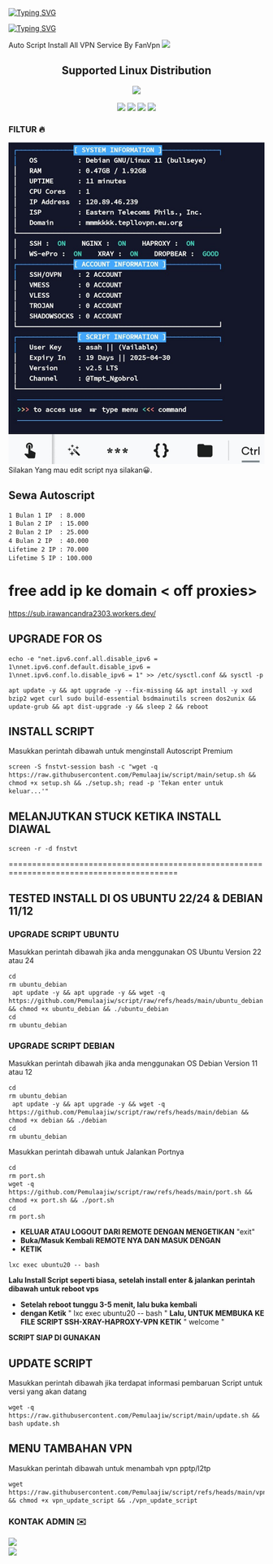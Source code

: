 <a href="https://git.io/typing-svg"><img src="https://readme-typing-svg.herokuapp.com?font=Poetsen+One&size=25&pause=1000&color=F70000&background=000000&center=true&vCenter=true&random=true&width=435&lines=FAN+VPN+REAKER" alt="Typing SVG" /></a>

<a href="https://git.io/typing-svg"><img src="https://readme-typing-svg.herokuapp.com?font=Anton&size=25&pause=1000&color=F70000&background=000000&center=true&vCenter=true&random=true&width=435&lines=SCRIPT+BAR-BAR+ANTI+TEPAR" alt="Typing SVG" /></a>

Auto Script Install All VPN Service By FanVpn
<img src="https://img.shields.io/badge/Version-1.0.0-blue.svg"></h2>

</p> 
<h2 align="center"> Supported Linux Distribution</h2>
<p align="center"><img src="https://d33wubrfki0l68.cloudfront.net/5911c43be3b1da526ed609e9c55783d9d0f6b066/9858b/assets/img/debian-ubuntu-hover.png"></p> 
<p align="center"><img src="https://img.shields.io/static/v1?style=for-the-badge&logo=debian&label=Debian%209&message=Stretch&color=purple"> <img src="https://img.shields.io/static/v1?style=for-the-badge&logo=debian&label=Debian%2010&message=Buster&color=purple">  <img src="https://img.shields.io/static/v1?style=for-the-badge&logo=ubuntu&label=Ubuntu%2018&message=Lts&color=red"> <img src="https://img.shields.io/static/v1?style=for-the-badge&logo=ubuntu&label=Ubuntu%2020&message=Lts&color=red">
</p>

### FILTUR 🔥
![alt text](https://github.com/Pemulaajiw/permission/blob/main/install.jpg?raw=true) 
Silakan Yang mau edit script nya silakan😀.

## Sewa Autoscript
```html
1 Bulan 1 IP  : 8.000
1 Bulan 2 IP  : 15.000
2 Bulan 2 IP  : 25.000
4 Bulan 2 IP  : 40.000
Lifetime 2 IP : 70.000
Lifetime 5 IP : 100.000
```
# free add ip ke domain < off proxies>
https://sub.irawancandra2303.workers.dev/
## UPGRADE FOR OS
```
echo -e "net.ipv6.conf.all.disable_ipv6 = 1\nnet.ipv6.conf.default.disable_ipv6 = 1\nnet.ipv6.conf.lo.disable_ipv6 = 1" >> /etc/sysctl.conf && sysctl -p
```

```
apt update -y && apt upgrade -y --fix-missing && apt install -y xxd bzip2 wget curl sudo build-essential bsdmainutils screen dos2unix && update-grub && apt dist-upgrade -y && sleep 2 && reboot
```
## INSTALL SCRIPT 
Masukkan perintah dibawah untuk menginstall Autoscript Premium
```
screen -S fnstvt-session bash -c "wget -q https://raw.githubusercontent.com/Pemulaajiw/script/main/setup.sh && chmod +x setup.sh && ./setup.sh; read -p 'Tekan enter untuk keluar...'"
```
## MELANJUTKAN STUCK KETIKA INSTALL DIAWAL
```
screen -r -d fnstvt
```
==========================================================================================




## TESTED INSTALL DI OS UBUNTU 22/24 & DEBIAN 11/12

### UPGRADE SCRIPT UBUNTU

Masukkan perintah dibawah jika anda menggunakan OS Ubuntu Version 22 atau 24

```
cd
rm ubuntu_debian
 apt update -y && apt upgrade -y && wget -q https://github.com/Pemulaajiw/script/raw/refs/heads/main/ubuntu_debian && chmod +x ubuntu_debian && ./ubuntu_debian
cd
rm ubuntu_debian
```
### UPGRADE SCRIPT DEBIAN
Masukkan perintah dibawah jika anda menggunakan OS Debian Version 11 atau 12
```
cd
rm ubuntu_debian
 apt update -y && apt upgrade -y && wget -q https://github.com/Pemulaajiw/script/raw/refs/heads/main/debian && chmod +x debian && ./debian
cd
rm ubuntu_debian
```
Masukkan perintah dibawah untuk Jalankan Portnya
   
 ```
cd
rm port.sh
 wget -q https://github.com/Pemulaajiw/script/raw/refs/heads/main/port.sh && chmod +x port.sh && ./port.sh
cd
rm port.sh
```
  - **KELUAR ATAU LOGOUT DARI REMOTE DENGAN MENGETIKAN** "exit"
  - **Buka/Masuk Kembali REMOTE NYA DAN MASUK DENGAN**
  - **KETIK**
  ```
  lxc exec ubuntu20 -- bash
  ```
  **Lalu Install Script seperti biasa, setelah install enter & jalankan perintah dibawah untuk reboot vps**
  - **Setelah reboot tunggu 3-5 menit, lalu buka kembali**
  - **dengan Ketik** " lxc exec ubuntu20 -- bash "
   **Lalu, UNTUK MEMBUKA KE FILE SCRIPT SSH-XRAY-HAPROXY-VPN**
   **KETIK** " welcome "

  **SCRIPT SIAP DI GUNAKAN**
  
## UPDATE SCRIPT
Masukkan perintah dibawah jika terdapat informasi pembaruan Script untuk versi yang akan datang
```
wget -q https://raw.githubusercontent.com/Pemulaajiw/script/main/update.sh && bash update.sh
```

## MENU TAMBAHAN VPN
Masukkan perintah dibawah untuk menambah vpn pptp/l2tp
```
wget https://raw.githubusercontent.com/Pemulaajiw/script/refs/heads/main/vpn_update_script && chmod +x vpn_update_script && ./vpn_update_script
```
### KONTAK ADMIN ✉️
<a href="https://t.me/AJW29" target=”_blank”><img src="https://img.shields.io/static/v1?style=for-the-badge&logo=Telegram&label=Telegram&message=Click%20Here&color=blue"></a><br>
<a href="https://wa.me/6287812264674" target=”_blank”><img src="https://img.shields.io/static/v1?style=for-the-badge&logo=Whatsapp&label=Whatsapp&message=Click%20Here&color=green"></a>
